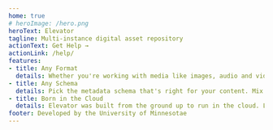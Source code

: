 ```yaml
---
home: true
# heroImage: /hero.png
heroText: Elevator
tagline: Multi-instance digital asset repository
actionText: Get Help →
actionLink: /help/
features:
- title: Any Format
  details: Whether you're working with media like images, audio and video, or things like 3D objects, SCORM bundles or PDF files, Elevator has you covered. And it's ready to support formats that haven't even been invented yet, with flexible format support.
- title: Any Schema
  details: Pick the metadata schema that's right for your content. Mix and match metadata formats to meet your changing needs. Whether you need a simple template with just a handful of fields, or a full Dublin Core-style schema, Elevator has it covered.
- title: Born in the Cloud
  details: Elevator was built from the ground up to run in the cloud. Leveraging the power and affordability of the Amazon Web Services cloud platform, Elevator can offer performance, reliability, and scalability without introducing IT overhead.
footer: Developed by the University of Minnesotae
---
```

